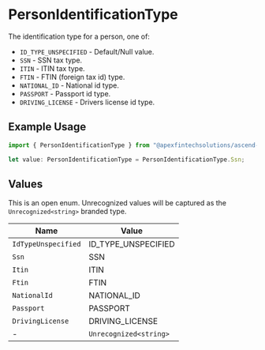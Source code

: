 # PersonIdentificationType

The identification type for a person, one of:
- `ID_TYPE_UNSPECIFIED` - Default/Null value.
- `SSN` - SSN tax type.
- `ITIN` - ITIN tax type.
- `FTIN` - FTIN (foreign tax id) type.
- `NATIONAL_ID` - National id type.
- `PASSPORT` - Passport id type.
- `DRIVING_LICENSE` - Drivers license id type.

## Example Usage

```typescript
import { PersonIdentificationType } from "@apexfintechsolutions/ascend-sdk/models/components";

let value: PersonIdentificationType = PersonIdentificationType.Ssn;
```

## Values

This is an open enum. Unrecognized values will be captured as the `Unrecognized<string>` branded type.

| Name                   | Value                  |
| ---------------------- | ---------------------- |
| `IdTypeUnspecified`    | ID_TYPE_UNSPECIFIED    |
| `Ssn`                  | SSN                    |
| `Itin`                 | ITIN                   |
| `Ftin`                 | FTIN                   |
| `NationalId`           | NATIONAL_ID            |
| `Passport`             | PASSPORT               |
| `DrivingLicense`       | DRIVING_LICENSE        |
| -                      | `Unrecognized<string>` |
